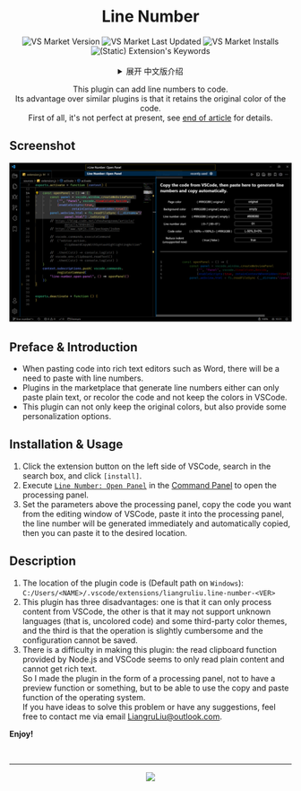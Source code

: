 <!--20221013-->
<span id="jump-begin"/> <h1 align="center"> Line Number </h1>

<div align=center>
<img alt="VS Market Version" src="https://img.shields.io/visual-studio-marketplace/v/liangruliu.line-number?color=0c649e&style=flat-square">
<img alt="VS Market Last Updated" src="https://img.shields.io/visual-studio-marketplace/last-updated/liangruliu.line-number?color=0c649e&style=flat-square">
<img alt="VS Market Installs" src="https://img.shields.io/visual-studio-marketplace/i/liangruliu.line-number?color=0c649e&style=flat-square">
<img alt="(Static) Extension's Keywords" src="https://img.shields.io/badge/keywords-line--number%2C%20copy%2C%20rich--text%2C%20editor-0c649e?style=flat-square">
</div><br/>



<details align="center">
   <summary align="center"> 展开 中文版介绍 </summary>

   <p align="center">
      这个插件可以给代码添加行号。<br/>
      它比同类插件的优点是，能保留代码原本的颜色。<br/>
      首先声明，它目前还不够完善，详见 <a href="#jump-ch">文末</a>。
   </p>
   <div align="left">


## 截图

+ [略](#jump-pic)


## 前言及简介

+ 在向 Word 等富文本编辑器中粘贴代码时，会有带行号粘贴的需求。
+ 插件市场中那些生成行号的插件，要么是只能粘贴纯文本，要么是重新给代码着色而不能保留在 VSCode 中的颜色。
+ 本插件不仅能实现保留原本的颜色，还提供了一些个性化选项。


## 安装与使用

1. 点击 VSCode 左侧扩展按钮，在搜索框搜索，点击 `[安装]`。
2. 在 [命令面板](command:workbench.action.showCommands) 中执行 [`Line Number: Open Panel`](command:line-number.open-panel)，打开处理面板。
3. 在处理面板上方设置好参数，从 VSCode 的编辑窗口复制所需代码，粘贴到处理面板，会立刻生成行号并自动复制，之后去所需位置粘贴即可。


## 说明

1. 插件代码所在位置为（`Windows` 上的默认路径）：<br/>
   `C:/Users/<NAME>/.vscode/extensions/liangruliu.line-number-<VER>`
2. <span id="jump-ch"/>
   这个插件存在三个缺点：
   一是只能处理来自 VSCode 的内容，
   二是对未知语言（即无着色的代码）和部分第三方颜色主题可能无法支持，
   三是操作略显繁琐且配置不能保存。
3. 制作这个插件存在一个难点：Node.js 和 VSCode 所提供的读取剪贴板功能，似乎只能读到纯内容而无法得到富文本。<br/>
   所以我把插件做成一个处理面板的形式，其实不是为了有预览功能什么的，而是因为能够利用到操作系统的复制粘贴功能。<br/>
   如果你有解决这个问题的思路，或者有什么建议，欢迎通过邮箱 <LiangruLiu@outlook.com> 与我联系。


**开启个性化的 VSCode！**



   <br/><br/><br/><br/>
   <h2 align="center"> 英文版介绍 </h2>
   </div>
</details>

<p align="center">
   This plugin can add line numbers to code. <br/>
   Its advantage over similar plugins is that it retains the original color of the code. <br/>
   First of all, it's not perfect at present, see <a href="#jump-en">end of article</a> for details.
</p>


## Screenshot

<span id="jump-pic"/> [![Screenshot][github.raw]][github.raw]

[github.raw]: https://raw.githubusercontent.com/LiangruLiu/VSCode-Extension/line-number/images/screenshot.png


## Preface & Introduction

+ When pasting code into rich text editors such as Word, there will be a need to paste with line numbers.
+ Plugins in the marketplace that generate line numbers either can only paste plain text, or recolor the code and not keep the colors in VSCode.
+ This plugin can not only keep the original colors, but also provide some personalization options.


## Installation & Usage

1. Click the extension button on the left side of VSCode, search in the search box, and click `[install]`.
2. Execute [`Line Number: Open Panel`](command:line-number.open-panel) in the [Command Panel](command:workbench.action.showCommands) to open the processing panel.
3. Set the parameters above the processing panel, copy the code you want from the editing window of VSCode, paste it into the processing panel, the line number will be generated immediately and automatically copied, then you can paste it to the desired location.


## Description

1. The location of the plugin code is (Default path on `Windows`): <br/>
   `C:/Users/<NAME>/.vscode/extensions/liangruliu.line-number-<VER>`
2. <span id="jump-en"/>
   This plugin has three disadvantages:
   one is that it can only process content from VSCode,
   the other is that it may not support unknown languages (that is, uncolored code) and some third-party color themes,
   and the third is that the operation is slightly cumbersome and the configuration cannot be saved.
3. There is a difficulty in making this plugin: the read clipboard function provided by Node.js and VSCode seems to only read plain content and cannot get rich text. <br/>
   So I made the plugin in the form of a processing panel, not to have a preview function or something, but to be able to use the copy and paste function of the operating system. <br/>
   If you have ideas to solve this problem or have any suggestions, feel free to contact me via email <LiangruLiu@outlook.com>.


**Enjoy!**



<br/>

-----
<!-- <p align="center"> Visual Studio Marketplace </p> -->
<div align=center> <a href="#jump-begin">
   <img src="https://liangruliu.github.io/images/vscodeExt/icon-small.png" width="32pt">
</a> </div>
